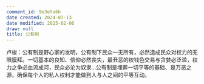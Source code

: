 ```yaml
---
comment_id: 9e3e5a6b
date created: 2024-07-13
date modified: 2025-02-06
draw: null
title: 公有制
---
```

卢梭：公有制是野心家的发明，公有制下民众一无所有，必然造成民众对权力的无限膜拜。一切基本的良知、信仰必然丧失，最丑恶的权钱色交易与贪婪必泛滥，权力之争必血流成河，民众必沦为奴隶…公有制是埋葬一切平等的基础、是万恶之源，确保每个人的私人权利才能做到人与人之间的平等互动。
